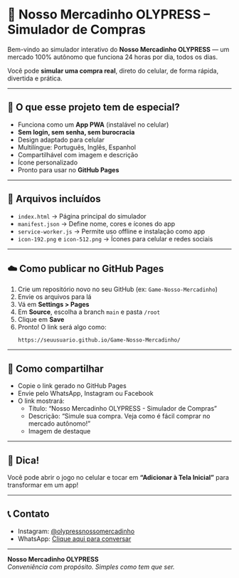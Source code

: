 
# 🛒 Nosso Mercadinho OLYPRESS – Simulador de Compras

Bem-vindo ao simulador interativo do **Nosso Mercadinho OLYPRESS** — um mercado 100% autônomo que funciona 24 horas por dia, todos os dias.

Você pode **simular uma compra real**, direto do celular, de forma rápida, divertida e prática.

---

## 🚀 O que esse projeto tem de especial?

- Funciona como um **App PWA** (instalável no celular)
- **Sem login, sem senha, sem burocracia**
- Design adaptado para celular
- Multilíngue: Português, Inglês, Espanhol
- Compartilhável com imagem e descrição
- Ícone personalizado
- Pronto para usar no **GitHub Pages**

---

## 🧩 Arquivos incluídos

- `index.html` → Página principal do simulador
- `manifest.json` → Define nome, cores e ícones do app
- `service-worker.js` → Permite uso offline e instalação como app
- `icon-192.png` e `icon-512.png` → Ícones para celular e redes sociais

---

## ☁️ Como publicar no GitHub Pages

1. Crie um repositório novo no seu GitHub (ex: `Game-Nosso-Mercadinho`)
2. Envie os arquivos para lá
3. Vá em **Settings > Pages**
4. Em **Source**, escolha a branch `main` e pasta `/root`
5. Clique em **Save**
6. Pronto! O link será algo como:
   ```
   https://seuusuario.github.io/Game-Nosso-Mercadinho/
   ```

---

## 📲 Como compartilhar

- Copie o link gerado no GitHub Pages
- Envie pelo WhatsApp, Instagram ou Facebook
- O link mostrará:
  - Título: “Nosso Mercadinho OLYPRESS - Simulador de Compras”
  - Descrição: “Simule sua compra. Veja como é fácil comprar no mercado autônomo!”
  - Imagem de destaque

---

## 🌟 Dica!

Você pode abrir o jogo no celular e tocar em **“Adicionar à Tela Inicial”** para transformar em um app!

---

## 📞 Contato

- Instagram: [@olypressnossomercadinho](https://www.instagram.com/olypressnossomercadinho)
- WhatsApp: [Clique aqui para conversar](https://wa.me/5519996600929)

---

**Nosso Mercadinho OLYPRESS**  
_Conveniência com propósito. Simples como tem que ser._

